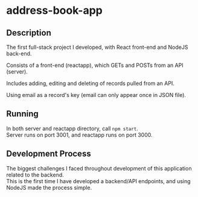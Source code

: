 # address-book-app

## Description  
The first full-stack project I developed, with React front-end and NodeJS back-end.

Consists of a front-end (reactapp), which GETs and POSTs from an API (server).  

Includes adding, editing and deleting of records pulled from an API.  

Using email as a record's key (email can only appear once in JSON file).  

## Running  
In both server and reactapp directory, call `npm start`.  
Server runs on port 3001, and reactapp runs on port 3000.  

## Development Process  
The biggest challenges I faced throughout development of this application related to the backend.  
This is the first time I have developed a backend/API endpoints, and using NodeJS made the process simple.  
